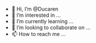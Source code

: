 - 👋 Hi, I’m @Ducaren
- 👀 I’m interested in ...
- 🌱 I’m currently learning ...
- 💞️ I’m looking to collaborate on ...
- 📫 How to reach me ...

<!---
Ducaren/Ducaren is a ✨ special ✨ repository because its `README.md` (this file) appears on your GitHub profile.
You can click the Preview link to take a look at your changes.
--->
